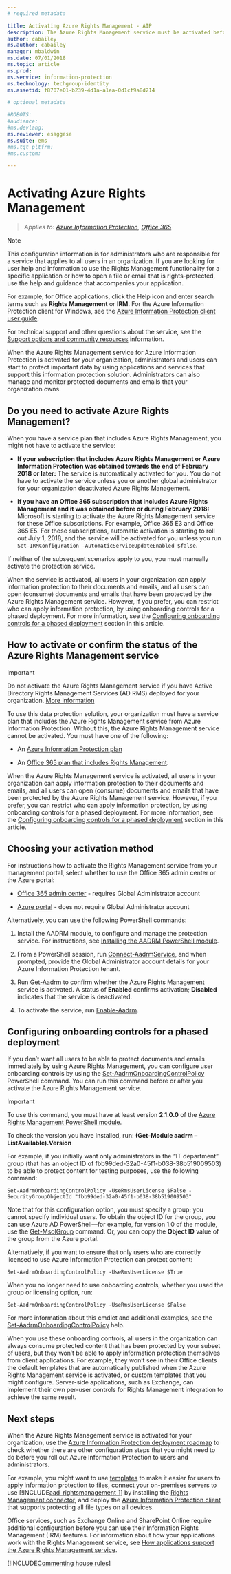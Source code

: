 ```yaml
---
# required metadata

title: Activating Azure Rights Management - AIP
description: The Azure Rights Management service must be activated before your organization can start to protect documents and emails by using applications and services that support this information protection solution. 
author: cabailey
ms.author: cabailey
manager: mbaldwin
ms.date: 07/01/2018
ms.topic: article
ms.prod:
ms.service: information-protection
ms.technology: techgroup-identity
ms.assetid: f8707e01-b239-4d1a-a1ea-0d1cf9a8d214

# optional metadata

#ROBOTS:
#audience:
#ms.devlang:
ms.reviewer: esaggese
ms.suite: ems
#ms.tgt_pltfrm:
#ms.custom:

---
```


# Activating Azure Rights Management

>*Applies to: [Azure Information Protection](https://azure.microsoft.com/pricing/details/information-protection), [Office 365](http://download.microsoft.com/download/E/C/F/ECF42E71-4EC0-48FF-AA00-577AC14D5B5C/Azure_Information_Protection_licensing_datasheet_EN-US.pdf)*

> [!NOTE]
> This configuration information is for administrators who are responsible for a service that applies to all users in an organization. If you are looking for user help and information to use the Rights Management functionality for a specific application or how to open a file or email that is rights-protected, use the help and guidance that accompanies your application.
>
> For example, for Office applications, click the Help icon and enter search terms such as **Rights Management** or **IRM**. For the Azure Information Protection client for Windows, see the [Azure Information Protection client user guide](../rms-client/client-user-guide.md).
>
> For technical support and other questions about the service, see the [Support options and community resources](../get-started/information-support.md#support-options-and-community-resources) information.

When the Azure Rights Management service for Azure Information Protection is activated for your organization, administrators and users can start to protect important data by using applications and services that support this information protection solution. Administrators can also manage and monitor protected documents and emails that your organization owns. 


## Do you need to activate Azure Rights Management?

When you have a service plan that includes Azure Rights Management, you might not have to activate the service:

- **If your subscription that includes Azure Rights Management or Azure Information Protection was obtained towards the end of February 2018 or later:** The service is automatically activated for you. You do not have to activate the service unless you or another global administrator for your organization deactivated Azure Rights Management.

- **If you have an Office 365 subscription that includes Azure Rights Management and it was obtained before or during February 2018:** Microsoft is starting to activate the Azure Rights Management service for these Office subscriptions. For example, Office 365 E3 and Office 365 E5. For these subscriptions, automatic activation is starting to roll out July 1, 2018, and the service will be activated for you unless you run `Set-IRMConfiguration -AutomaticServiceUpdateEnabled $false`. 

If neither of the subsequent scenarios apply to you, you must manually activate the protection service. 

When the service is activated, all users in your organization can apply information protection to their documents and emails, and all users can open (consume) documents and emails that have been protected by the Azure Rights Management service. However, if you prefer, you can restrict who can apply information protection, by using onboarding controls for a phased deployment. For more information, see the [Configuring onboarding controls for a phased deployment](#configuring-onboarding-controls-for-a-phased-deployment) section in this article.

## How to activate or confirm the status of the Azure Rights Management service 

> [!IMPORTANT]
> Do not activate the Azure Rights Management service if you have Active Directory Rights Management Services (AD RMS) deployed for your organization. [More information](prepare-environment-adrms.md)

To use this data protection solution, your organization must have a service plan that includes the Azure Rights Management service from Azure Information Protection. Without this, the Azure Rights Management service cannot be activated. You must have one of the following:

- An [Azure Information Protection plan](https://www.microsoft.com/cloud-platform/azure-information-protection-pricing) 

- An [Office 365 plan that includes Rights Management](http://download.microsoft.com/download/E/C/F/ECF42E71-4EC0-48FF-AA00-577AC14D5B5C/Azure_Information_Protection_licensing_datasheet_EN-US.pdf).

When the Azure Rights Management service is activated, all users in your organization can apply information protection to their documents and emails, and all users can open (consume) documents and emails that have been protected by the Azure Rights Management service. However, if you prefer, you can restrict who can apply information protection, by using onboarding controls for a phased deployment. For more information, see the [Configuring onboarding controls for a phased deployment](#configuring-onboarding-controls-for-a-phased-deployment) section in this article.

## Choosing your activation method

For instructions how to activate the Rights Management service from your management portal, select whether to use the Office 365 admin center or the Azure portal:

- [Office 365 admin center](activate-office365.md) - requires Global Administrator account

- [Azure portal](activate-azure.md) - does not require Global Administrator account

Alternatively, you can use the following PowerShell commands:

1. Install the AADRM module, to configure and manage the protection service. For instructions, see [Installing the AADRM PowerShell module](../deploy-use/install-powershell.md).

2. From a PowerShell session, run [Connect-AadrmService](/powershell/module/aadrm/connect-aadrmservice), and when prompted, provide the Global Administrator account details for your Azure Information Protection tenant.

3. Run [Get-Aadrm](/powershell/aadrm/vlatest/get-aadrm) to confirm whether the Azure Rights Management service is activated. A status of **Enabled** confirms activation; **Disabled** indicates that the service is deactivated.

4. To activate the service, run [Enable-Aadrm](/powershell/aadrm/vlatest/enable-aadrm).

## Configuring onboarding controls for a phased deployment
If you don’t want all users to be able to protect documents and emails immediately by using Azure Rights Management, you can configure user onboarding controls by using the [Set-AadrmOnboardingControlPolicy](/powershell/module/aadrm/set-aadrmonboardingcontrolpolicy) PowerShell command. You can run this command before or after you activate the Azure Rights Management service.

> [!IMPORTANT]
> To use this command, you must have at least version **2.1.0.0** of the [Azure Rights Management PowerShell module](https://go.microsoft.com/fwlink/?LinkId=257721).
>
> To check the version you have installed, run: **(Get-Module aadrm –ListAvailable).Version**

For example, if you initially want only administrators in the “IT department” group (that has an object ID of fbb99ded-32a0-45f1-b038-38b519009503) to be able to protect content for testing purposes, use the following command:

```
Set-AadrmOnboardingControlPolicy -UseRmsUserLicense $False -SecurityGroupObjectId "fbb99ded-32a0-45f1-b038-38b519009503"
```

Note that for this configuration option, you must specify a group; you cannot specify individual users. To obtain the object ID for the group, you can use Azure AD PowerShell—for example, for version 1.0 of the module, use the [Get-MsolGroup](/powershell/msonline/v1/get-msolgroup) command. Or, you can copy the **Object ID** value of the group from the Azure portal.

Alternatively, if you want to ensure that only users who are correctly licensed to use Azure Information Protection can protect content:

```
Set-AadrmOnboardingControlPolicy -UseRmsUserLicense $True
```

When you no longer need to use onboarding controls, whether you used the group or licensing option, run:

```
Set-AadrmOnboardingControlPolicy -UseRmsUserLicense $False
```

For more information about this cmdlet and additional examples, see the [Set-AadrmOnboardingControlPolicy](/powershell/aadrm/vlatest/set-aadrmonboardingcontrolpolicy) help.

When you use these onboarding controls, all users in the organization can always consume protected content that has been protected by your subset of users, but they won’t be able to apply information protection themselves from client applications. For example, they won’t see in their Office clients the default templates that are automatically published when the Azure Rights Management service is activated, or custom templates that you might configure. Server-side applications, such as Exchange, can implement their own per-user controls for Rights Management integration to achieve the same result.


## Next steps
When the Azure Rights Management service is activated for your organization, use the [Azure Information Protection deployment roadmap](../plan-design/deployment-roadmap.md) to check whether there are other configuration steps that you might need to do before you roll out Azure Information Protection to users and administrators. 

For example, you might want to use [templates](configure-policy-templates.md) to make it easier for users to apply information protection to files, connect your on-premises servers to use [!INCLUDE[aad_rightsmanagement_1](../includes/aad_rightsmanagement_1_md.md)] by installing the [Rights Management connector](deploy-rms-connector.md), and deploy the [Azure Information Protection client](../rms-client/aip-client.md) that supports protecting all file types on all devices. 

Office services, such as Exchange Online and SharePoint Online require additional configuration before you can use their Information Rights Management (IRM) features. For information about how your applications work with the Rights Management service, see [How applications support the Azure Rights Management service](../understand-explore/applications-support.md).


[!INCLUDE[Commenting house rules](../includes/houserules.md)]
